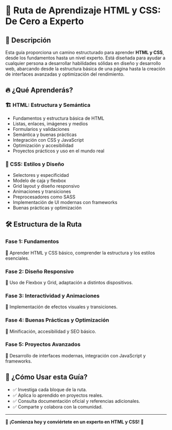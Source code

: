 # 📘 Ruta de Aprendizaje HTML y CSS: De Cero a Experto

## 🚀 Descripción
Esta guía proporciona un camino estructurado para aprender **HTML y CSS**, desde los fundamentos hasta un nivel experto. Está diseñada para ayudar a cualquier persona a desarrollar habilidades sólidas en diseño y desarrollo web, abarcando desde la estructura básica de una página hasta la creación de interfaces avanzadas y optimización del rendimiento.

## 🔥 ¿Qué Aprenderás?

### 🏗 HTML: Estructura y Semántica
- Fundamentos y estructura básica de HTML
- Listas, enlaces, imágenes y medios
- Formularios y validaciones
- Semántica y buenas prácticas
- Integración con CSS y JavaScript
- Optimización y accesibilidad
- Proyectos prácticos y uso en el mundo real

### 🎨 CSS: Estilos y Diseño
- Selectores y especificidad
- Modelo de caja y flexbox
- Grid layout y diseño responsivo
- Animaciones y transiciones
- Preprocesadores como SASS
- Implementación de UI modernas con frameworks
- Buenas prácticas y optimización

## 🛠 Estructura de la Ruta
### **Fase 1: Fundamentos**
📌 Aprender HTML y CSS básico, comprender la estructura y los estilos esenciales.

### **Fase 2: Diseño Responsivo**
📌 Uso de Flexbox y Grid, adaptación a distintos dispositivos.

### **Fase 3: Interactividad y Animaciones**
📌 Implementación de efectos visuales y transiciones.

### **Fase 4: Buenas Prácticas y Optimización**
📌 Minificación, accesibilidad y SEO básico.

### **Fase 5: Proyectos Avanzados**
📌 Desarrollo de interfaces modernas, integración con JavaScript y frameworks.

## 📂 ¿Cómo Usar esta Guía?
- ✅ Investiga cada bloque de la ruta.
- ✅ Aplica lo aprendido en proyectos reales.
- ✅ Consulta documentación oficial y referencias adicionales.
- ✅ Comparte y colabora con la comunidad.

---
📌 **¡Comienza hoy y conviértete en un experto en HTML y CSS!** 🚀


